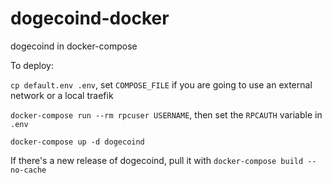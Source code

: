 # dogecoind-docker

dogecoind in docker-compose

To deploy:

`cp default.env .env`, set `COMPOSE_FILE` if you are going to use an external network or a local traefik

`docker-compose run --rm rpcuser USERNAME`, then set the `RPCAUTH` variable in `.env`

`docker-compose up -d dogecoind`

If there's a new release of dogecoind, pull it with `docker-compose build --no-cache`
